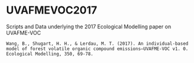 # UVAFMEVOC2017
Scripts and Data underlying the 2017 Ecological Modelling paper on UVAFME-VOC 

`
Wang, B., Shugart, H. H., & Lerdau, M. T. (2017). An individual-based model of forest volatile organic compound emissions—UVAFME-VOC v1. 0. Ecological Modelling, 350, 69-78.
`
